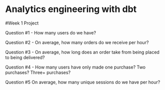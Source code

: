 # Analytics engineering with dbt

#Week 1 Project 

Question #1 - How many users do we have?

Question #2 - On average, how many orders do we receive per hour? 

Question #3 - On average, how long does an order take from being placed to being delivered?

Question #4 - How many users have only made one purchase? Two purchases? Three+ purchases?

Question #5 On average, how many unique sessions do we have per hour?